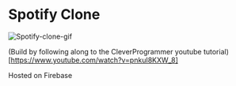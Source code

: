 # Spotify Clone

![Spotify-clone-gif](https://media.giphy.com/media/W18zMQEqdbKXlzXU2Y/giphy.gif)

(Build by following along to the CleverProgrammer youtube tutorial)[https://www.youtube.com/watch?v=pnkuI8KXW_8]

Hosted on Firebase